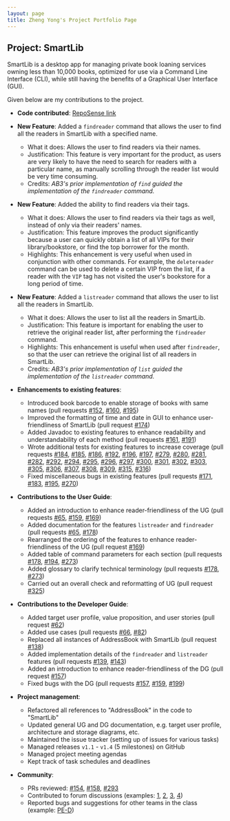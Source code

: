 ```yaml
---
layout: page
title: Zheng Yong's Project Portfolio Page
---
```


## Project: SmartLib

SmartLib is a desktop app for managing private book loaning services owning less than 10,000 books,
optimized for use via a Command Line Interface (CLI),
while still having the benefits of a Graphical User Interface (GUI).

Given below are my contributions to the project.

* **Code contributed**: [RepoSense link](https://nus-cs2103-ay2021s2.github.io/tp-dashboard/?search=arsatis&sort=groupTitle&sortWithin=title&since=2021-02-19&timeframe=commit&mergegroup=&groupSelect=groupByRepos&breakdown=true&checkedFileTypes=docs~functional-code~test-code~other)

* **New Feature**: Added a `findreader` command that allows the user to find all the readers in SmartLib with a
    specified name.
  * What it does: Allows the user to find readers via their names.
  * Justification: This feature is very important for the product, as users are very likely to have the need to search
    for readers with a particular name, as manually scrolling through the reader list would be very time consuming.
  * Credits: _AB3's prior implementation of `find` guided the implementation of the `findreader` command._

* **New Feature**: Added the ability to find readers via their tags.
  * What it does: Allows the user to find readers via their tags as well, instead of only via their readers' names.
  * Justification: This feature improves the product significantly because a user can quickly obtain a list of all VIPs
    for their library/bookstore, or find the top borrower for the month.
  * Highlights: This enhancement is very useful when used in conjunction with other commands.
    For example, the `deletereader` command can be used to delete a certain VIP from the list,
    if a reader with the `VIP` tag has not visited the user's bookstore for a long period of time.

* **New Feature**: Added a `listreader` command that allows the user to list all the readers in SmartLib.
  * What it does: Allows the user to list all the readers in SmartLib.
  * Justification: This feature is important for enabling the user to retrieve the original reader list,
    after performing the `findreader` command.
  * Highlights: This enhancement is useful when used after `findreader`, so that the user can retrieve the original
    list of all readers in SmartLib.
  * Credits: _AB3's prior implementation of `list` guided the implementation of the `listreader` command._

* **Enhancements to existing features**:
  * Introduced book barcode to enable storage of books with same names (pull requests
    [\#152](https://github.com/AY2021S2-CS2103T-W13-2/tp/pull/152),
    [\#160](https://github.com/AY2021S2-CS2103T-W13-2/tp/pull/160),
    [\#195](https://github.com/AY2021S2-CS2103T-W13-2/tp/pull/195))
  * Improved the formatting of time and date in GUI to enhance user-friendliness of SmartLib (pull request
    [\#174](https://github.com/AY2021S2-CS2103T-W13-2/tp/pull/174))
  * Added Javadoc to existing features to enhance readability and understandability of each method (pull requests
    [\#161](https://github.com/AY2021S2-CS2103T-W13-2/tp/pull/161),
    [\#191](https://github.com/AY2021S2-CS2103T-W13-2/tp/pull/191))
  * Wrote additional tests for existing features to increase coverage (pull requests
    [\#184](https://github.com/AY2021S2-CS2103T-W13-2/tp/pull/184),
    [\#185](https://github.com/AY2021S2-CS2103T-W13-2/tp/pull/185),
    [\#186](https://github.com/AY2021S2-CS2103T-W13-2/tp/pull/186),
    [\#192](https://github.com/AY2021S2-CS2103T-W13-2/tp/pull/192),
    [\#196](https://github.com/AY2021S2-CS2103T-W13-2/tp/pull/196),
    [\#197](https://github.com/AY2021S2-CS2103T-W13-2/tp/pull/197),
    [\#279](https://github.com/AY2021S2-CS2103T-W13-2/tp/pull/279),
    [\#280](https://github.com/AY2021S2-CS2103T-W13-2/tp/pull/280),
    [\#281](https://github.com/AY2021S2-CS2103T-W13-2/tp/pull/281),
    [\#282](https://github.com/AY2021S2-CS2103T-W13-2/tp/pull/282),
    [\#292](https://github.com/AY2021S2-CS2103T-W13-2/tp/pull/292),
    [\#294](https://github.com/AY2021S2-CS2103T-W13-2/tp/pull/294),
    [\#295](https://github.com/AY2021S2-CS2103T-W13-2/tp/pull/295),
    [\#296](https://github.com/AY2021S2-CS2103T-W13-2/tp/pull/296),
    [\#297](https://github.com/AY2021S2-CS2103T-W13-2/tp/pull/297),
    [\#300](https://github.com/AY2021S2-CS2103T-W13-2/tp/pull/300),
    [\#301](https://github.com/AY2021S2-CS2103T-W13-2/tp/pull/301),
    [\#302](https://github.com/AY2021S2-CS2103T-W13-2/tp/pull/302),
    [\#303](https://github.com/AY2021S2-CS2103T-W13-2/tp/pull/303),
    [\#305](https://github.com/AY2021S2-CS2103T-W13-2/tp/pull/305),
    [\#306](https://github.com/AY2021S2-CS2103T-W13-2/tp/pull/306),
    [\#307](https://github.com/AY2021S2-CS2103T-W13-2/tp/pull/307),
    [\#308](https://github.com/AY2021S2-CS2103T-W13-2/tp/pull/308),
    [\#309](https://github.com/AY2021S2-CS2103T-W13-2/tp/pull/309),
    [\#315](https://github.com/AY2021S2-CS2103T-W13-2/tp/pull/315),
    [\#316](https://github.com/AY2021S2-CS2103T-W13-2/tp/pull/316))
  * Fixed miscellaneous bugs in existing features (pull requests
    [\#171](https://github.com/AY2021S2-CS2103T-W13-2/tp/pull/171),
    [\#183](https://github.com/AY2021S2-CS2103T-W13-2/tp/pull/183),
    [\#195](https://github.com/AY2021S2-CS2103T-W13-2/tp/pull/195),
    [\#270](https://github.com/AY2021S2-CS2103T-W13-2/tp/pull/270))

* **Contributions to the User Guide**:
  * Added an introduction to enhance reader-friendliness of the UG (pull requests
    [\#65](https://github.com/AY2021S2-CS2103T-W13-2/tp/pull/65),
    [\#159](https://github.com/AY2021S2-CS2103T-W13-2/tp/pull/159),
    [\#169](https://github.com/AY2021S2-CS2103T-W13-2/tp/pull/169))
  * Added documentation for the features `listreader` and `findreader` (pull requests
    [\#65](https://github.com/AY2021S2-CS2103T-W13-2/tp/pull/65),
    [\#178](https://github.com/AY2021S2-CS2103T-W13-2/tp/pull/178))
  * Rearranged the ordering of the features to enhance reader-friendliness of the UG (pull request
    [\#169](https://github.com/AY2021S2-CS2103T-W13-2/tp/pull/169))
  * Added table of command parameters for each section (pull requests
    [\#178](https://github.com/AY2021S2-CS2103T-W13-2/tp/pull/178),
    [\#194](https://github.com/AY2021S2-CS2103T-W13-2/tp/pull/194),
    [\#273](https://github.com/AY2021S2-CS2103T-W13-2/tp/pull/273))
  * Added glossary to clarify technical terminology (pull requests
    [\#178](https://github.com/AY2021S2-CS2103T-W13-2/tp/pull/178),
    [\#273](https://github.com/AY2021S2-CS2103T-W13-2/tp/pull/273))
  * Carried out an overall check and reformatting of UG (pull request
    [\#325](https://github.com/AY2021S2-CS2103T-W13-2/tp/pull/325))

* **Contributions to the Developer Guide**:
  * Added target user profile, value proposition, and user stories (pull request
    [\#62](https://github.com/AY2021S2-CS2103T-W13-2/tp/pull/62))
  * Added use cases (pull requests
    [\#66](https://github.com/AY2021S2-CS2103T-W13-2/tp/pull/66),
    [\#82](https://github.com/AY2021S2-CS2103T-W13-2/tp/pull/82))
  * Replaced all instances of AddressBook with SmartLib (pull request
    [\#138](https://github.com/AY2021S2-CS2103T-W13-2/tp/pull/138))
  * Added implementation details of the `findreader` and `listreader` features (pull requests
    [\#139](https://github.com/AY2021S2-CS2103T-W13-2/tp/pull/139),
    [\#143](https://github.com/AY2021S2-CS2103T-W13-2/tp/pull/143))
  * Added an introduction to enhance reader-friendliness of the DG  (pull request
    [\#157](https://github.com/AY2021S2-CS2103T-W13-2/tp/pull/157))
  * Fixed bugs with the DG (pull requests
    [\#157](https://github.com/AY2021S2-CS2103T-W13-2/tp/pull/157),
    [\#159](https://github.com/AY2021S2-CS2103T-W13-2/tp/pull/159),
    [\#199](https://github.com/AY2021S2-CS2103T-W13-2/tp/pull/199))

* **Project management**:
  * Refactored all references to "AddressBook" in the code to "SmartLib"
  * Updated general UG and DG documentation, e.g. target user profile, architecture and storage diagrams, etc.
  * Maintained the issue tracker (setting up of issues for various tasks)
  * Managed releases `v1.1` - `v1.4` (5 milestones) on GitHub
  * Managed project meeting agendas
  * Kept track of task schedules and deadlines

* **Community**:
  * PRs reviewed:
    [\#154](https://github.com/AY2021S2-CS2103T-W13-2/tp/pull/154),
    [\#158](https://github.com/AY2021S2-CS2103T-W13-2/tp/pull/158),
    [\#293](https://github.com/AY2021S2-CS2103T-W13-2/tp/pull/293)
  * Contributed to forum discussions (examples:
    [1](https://github.com/nus-cs2103-AY2021S2/forum/issues/194),
    [2](https://github.com/nus-cs2103-AY2021S2/forum/issues/139),
    [3](https://github.com/nus-cs2103-AY2021S2/forum/issues/110#issuecomment-774674147),
    [4](https://github.com/nus-cs2103-AY2021S2/forum/issues/300))
  * Reported bugs and suggestions for other teams in the class (example: [PE-D](https://github.com/arsatis/ped/issues))
